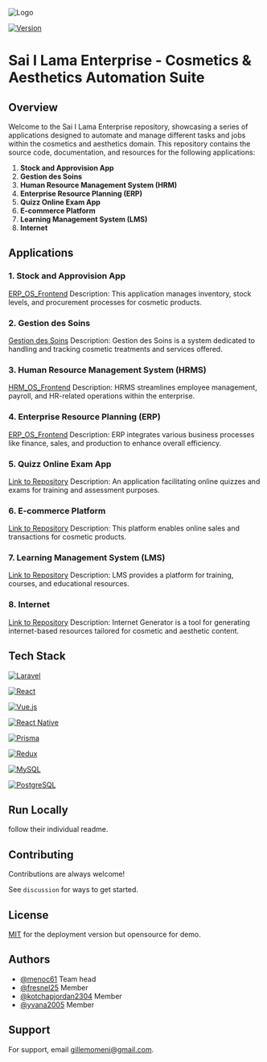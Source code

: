 
![Logo](https://saiilama.com/wp-content/uploads/2018/11/sai-i-lama-logo.png)

[![Version](https://img.shields.io/badge/Version-1-<COLOR>.svg?style=for-the-badge)](https://github.com/your/repository/link/to/releases/tag/v1.0)

# Sai I Lama Enterprise - Cosmetics & Aesthetics Automation Suite
## Overview
Welcome to the Sai I Lama Enterprise repository, showcasing a series of applications designed to automate and manage different tasks and jobs within the cosmetics and aesthetics domain. This repository contains the source code, documentation, and resources for the following applications:

1. **Stock and Approvision App**
2. **Gestion des Soins**
3. **Human Resource Management System (HRM)**
4. **Enterprise Resource Planning (ERP)**
5. **Quizz Online Exam App**
6. **E-commerce Platform**
7. **Learning Management System (LMS)**
8. **Internet**
## Applications

### 1. Stock and Approvision App
[ERP_OS_Frontend](https://github.com/sai-i-lama/ERP_OS_Frontend)
Description: This application manages inventory, stock levels, and procurement processes for cosmetic products.

### 2. Gestion des Soins
[Gestion des Soins](https://github.com/menoc61/gestion-des-soin-laravel)
Description: Gestion des Soins is a system dedicated to handling and tracking cosmetic treatments and services offered.

### 3. Human Resource Management System (HRMS)
[HRM_OS_Frontend](https://github.com/sai-i-lama/HRM_OS_Frontend)
Description: HRMS streamlines employee management, payroll, and HR-related operations within the enterprise.

### 4. Enterprise Resource Planning (ERP)
[ERP_OS_Frontend](https://github.com/sai-i-lama/ERP_OS_Frontend)
Description: ERP integrates various business processes like finance, sales, and production to enhance overall efficiency.

### 5. Quizz Online Exam App
[Link to Repository](https://github.com/sai-i-lama/sai_exam)
Description: An application facilitating online quizzes and exams for training and assessment purposes.

### 6. E-commerce Platform
[Link to Repository](link-to-repo)
Description: This platform enables online sales and transactions for cosmetic products.

### 7. Learning Management System (LMS)
[Link to Repository](link-to-repo)
Description: LMS provides a platform for training, courses, and educational resources.

### 8. Internet
[Link to Repository](link-to-repo)
Description: Internet Generator is a tool for generating internet-based resources tailored for cosmetic and aesthetic content.

## Tech Stack

[![Laravel](https://img.shields.io/badge/Laravel-FF2D20?style=for-the-badge&logo=laravel&logoColor=white)](https://laravel.com/)

[![React](https://img.shields.io/badge/React-61DAFB?style=for-the-badge&logo=react&logoColor=white)](https://reactjs.org/)

[![Vue.js](https://img.shields.io/badge/Vue.js-4FC08D?style=for-the-badge&logo=vue.js&logoColor=white)](https://vuejs.org/)

[![React Native](https://img.shields.io/badge/React_Native-61DAFB?style=for-the-badge&logo=react&logoColor=white)](https://reactnative.dev/)

[![Prisma](https://img.shields.io/badge/Prisma-2D3748?style=for-the-badge&logo=prisma&logoColor=white)](https://www.prisma.io/)

[![Redux](https://img.shields.io/badge/Redux-764ABC?style=for-the-badge&logo=redux&logoColor=white)](https://redux.js.org/)

[![MySQL](https://img.shields.io/badge/MySQL-4479A1?style=for-the-badge&logo=mysql&logoColor=white)](https://www.mysql.com/)

[![PostgreSQL](https://img.shields.io/badge/PostgreSQL-336791?style=for-the-badge&logo=postgresql&logoColor=white)](https://www.postgresql.org/)



## Run Locally

follow their individual readme.

## Contributing

Contributions are always welcome!

See `discussion` for ways to get started.



## License

[MIT](https://choosealicense.com/licenses/mit/) for the deployment version but opensource for demo.


## Authors

- [@menoc61](https://www.github.com/menoc61) Team head
- [@fresnel25](https://github.com/fresnel25) Member
- [@kotchapjordan2304](https://github.com/kotchapjordan2304) Member
- [@yvana2005](https://github.com/yvana2005) Member


## Support

For support, email gillemomeni@gmail.com.
